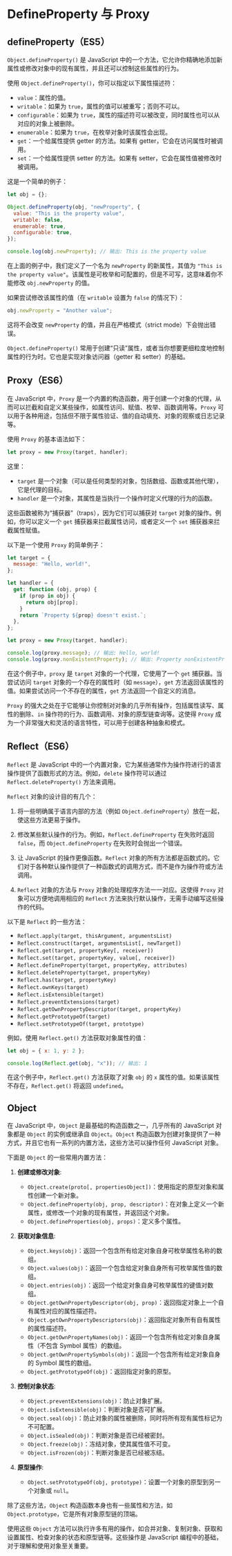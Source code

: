 # DefineProperty 与 Proxy

## defineProperty（ES5）

`Object.defineProperty()` 是 JavaScript 中的一个方法，它允许你精确地添加新属性或修改对象中的现有属性，并且还可以控制这些属性的行为。

使用 `Object.defineProperty()`，你可以指定以下属性描述符：

- `value`：属性的值。
- `writable`：如果为 `true`，属性的值可以被重写；否则不可以。
- `configurable`：如果为 `true`，属性的描述符可以被改变，同时属性也可以从对应的对象上被删除。
- `enumerable`：如果为 `true`，在枚举对象时该属性会出现。
- `get`：一个给属性提供 getter 的方法。如果有 getter，它会在访问属性时被调用。
- `set`：一个给属性提供 setter 的方法。如果有 setter，它会在属性值被修改时被调用。

这是一个简单的例子：

```javascript
let obj = {};

Object.defineProperty(obj, "newProperty", {
  value: "This is the property value",
  writable: false,
  enumerable: true,
  configurable: true,
});

console.log(obj.newProperty); // 输出: This is the property value
```

在上面的例子中，我们定义了一个名为 `newProperty` 的新属性，其值为 `"This is the property value"`。该属性是可枚举和可配置的，但是不可写，这意味着你不能修改 `obj.newProperty` 的值。

如果尝试修改该属性的值（在 `writable` 设置为 `false` 的情况下）：

```javascript
obj.newProperty = "Another value";
```

这将不会改变 `newProperty` 的值，并且在严格模式（strict mode）下会抛出错误。

`Object.defineProperty()` 常用于创建“只读”属性，或者当你想要更细粒度地控制属性的行为时。它也是实现对象访问器（getter 和 setter）的基础。

## Proxy（ES6）

在 JavaScript 中，`Proxy` 是一个内置的构造函数，用于创建一个对象的代理，从而可以拦截和自定义某些操作，如属性访问、赋值、枚举、函数调用等。`Proxy` 可以用于各种用途，包括但不限于属性验证、值的自动填充、对象的观察或日志记录等。

使用 `Proxy` 的基本语法如下：

```javascript
let proxy = new Proxy(target, handler);
```

这里：

- `target` 是一个对象（可以是任何类型的对象，包括数组、函数或其他代理），它是代理的目标。
- `handler` 是一个对象，其属性是当执行一个操作时定义代理的行为的函数。

这些函数被称为“捕获器”（traps），因为它们可以捕获对 `target` 对象的操作。例如，你可以定义一个 `get` 捕获器来拦截属性访问，或者定义一个 `set` 捕获器来拦截属性赋值。

以下是一个使用 `Proxy` 的简单例子：

```javascript
let target = {
  message: "Hello, world!",
};

let handler = {
  get: function (obj, prop) {
    if (prop in obj) {
      return obj[prop];
    }
    return `Property ${prop} doesn't exist.`;
  },
};

let proxy = new Proxy(target, handler);

console.log(proxy.message); // 输出: Hello, world!
console.log(proxy.nonExistentProperty); // 输出: Property nonExistentProperty doesn't exist.
```

在这个例子中，`proxy` 是 `target` 对象的一个代理，它使用了一个 `get` 捕获器。当尝试访问 `target` 对象的一个存在的属性时（如 `message`），`get` 方法返回该属性的值。如果尝试访问一个不存在的属性，`get` 方法返回一个自定义的消息。

`Proxy` 的强大之处在于它能够让你控制对对象的几乎所有操作，包括属性读写、属性的删除、`in` 操作符的行为、函数调用、对象的原型链查询等。这使得 `Proxy` 成为一个非常强大和灵活的语言特性，可以用于创建各种抽象和模式。

## Reflect（ES6）

`Reflect` 是 JavaScript 中的一个内置对象，它为某些通常作为操作符进行的语言操作提供了函数形式的方法。例如，`delete` 操作符可以通过 `Reflect.deleteProperty()` 方法来调用。

`Reflect` 对象的设计目的有几个：

1. 将一些明确属于语言内部的方法（例如 `Object.defineProperty`）放在一起，使这些方法更易于操作。

2. 修改某些默认操作的行为。例如，`Reflect.defineProperty` 在失败时返回 `false`，而 `Object.defineProperty` 在失败时会抛出一个错误。

3. 让 JavaScript 的操作更像函数。`Reflect` 对象的所有方法都是函数式的。它们对于各种默认操作提供了一种函数式的调用方式，而不是作为操作符或方法调用。

4. `Reflect` 对象的方法与 `Proxy` 对象的处理程序方法一一对应。这使得 `Proxy` 对象可以方便地调用相应的 `Reflect` 方法来执行默认操作，无需手动编写这些操作的代码。

以下是 `Reflect` 的一些方法：

- `Reflect.apply(target, thisArgument, argumentsList)`
- `Reflect.construct(target, argumentsList[, newTarget])`
- `Reflect.get(target, propertyKey[, receiver])`
- `Reflect.set(target, propertyKey, value[, receiver])`
- `Reflect.defineProperty(target, propertyKey, attributes)`
- `Reflect.deleteProperty(target, propertyKey)`
- `Reflect.has(target, propertyKey)`
- `Reflect.ownKeys(target)`
- `Reflect.isExtensible(target)`
- `Reflect.preventExtensions(target)`
- `Reflect.getOwnPropertyDescriptor(target, propertyKey)`
- `Reflect.getPrototypeOf(target)`
- `Reflect.setPrototypeOf(target, prototype)`

例如，使用 `Reflect.get()` 方法获取对象属性的值：

```javascript
let obj = { x: 1, y: 2 };

console.log(Reflect.get(obj, "x")); // 输出: 1
```

在这个例子中，`Reflect.get()` 方法获取了对象 `obj` 的 `x` 属性的值。如果该属性不存在，`Reflect.get()` 将返回 `undefined`。

## Object

在 JavaScript 中，`Object` 是最基础的构造函数之一，几乎所有的 JavaScript 对象都是 `Object` 的实例或继承自 `Object`。`Object` 构造函数为创建对象提供了一种方式，并且它也有一系列的内置方法，这些方法可以操作任何 JavaScript 对象。

下面是 `Object` 的一些常用内置方法：

1. **创建或修改对象**:

   - `Object.create(proto[, propertiesObject])`：使用指定的原型对象和属性创建一个新对象。
   - `Object.defineProperty(obj, prop, descriptor)`：在对象上定义一个新属性，或修改一个对象的现有属性，并返回这个对象。
   - `Object.defineProperties(obj, props)`：定义多个属性。

2. **获取对象信息**:

   - `Object.keys(obj)`：返回一个包含所有给定对象自身可枚举属性名称的数组。
   - `Object.values(obj)`：返回一个包含给定对象自身所有可枚举属性值的数组。
   - `Object.entries(obj)`：返回一个给定对象自身可枚举属性的键值对数组。
   - `Object.getOwnPropertyDescriptor(obj, prop)`：返回指定对象上一个自有属性对应的属性描述符。
   - `Object.getOwnPropertyDescriptors(obj)`：返回指定对象所有自有属性的属性描述符。
   - `Object.getOwnPropertyNames(obj)`：返回一个包含所有给定对象自身属性（不包含 Symbol 属性）的数组。
   - `Object.getOwnPropertySymbols(obj)`：返回一个包含所有给定对象自身的 Symbol 属性的数组。
   - `Object.getPrototypeOf(obj)`：返回指定对象的原型。

3. **控制对象状态**:

   - `Object.preventExtensions(obj)`：防止对象扩展。
   - `Object.isExtensible(obj)`：判断对象是否可扩展。
   - `Object.seal(obj)`：防止对象的属性被删除，同时将所有现有属性标记为不可配置。
   - `Object.isSealed(obj)`：判断对象是否已经被密封。
   - `Object.freeze(obj)`：冻结对象，使其属性值不可变。
   - `Object.isFrozen(obj)`：判断对象是否已经被冻结。

4. **原型操作**:
   - `Object.setPrototypeOf(obj, prototype)`：设置一个对象的原型到另一个对象或 `null`。

除了这些方法，`Object` 构造函数本身也有一些属性和方法，如 `Object.prototype`，它是所有对象原型链的顶端。

使用这些 `Object` 方法可以执行许多有用的操作，如合并对象、复制对象、获取和设置属性、检查对象的状态和原型链等。这些操作是 JavaScript 编程中的基础，对于理解和使用对象至关重要。
